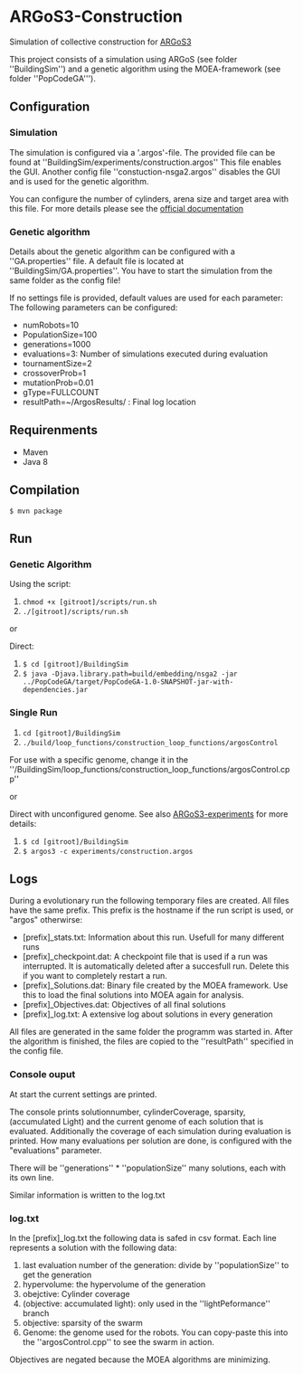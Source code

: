 # ARGoS3-Construction
Simulation of collective construction for [ARGoS3](https://github.com/ilpincy/argos3)

This project consists of a simulation using ARGoS (see folder ''BuildingSim'') and a genetic algorithm using the MOEA-framework (see folder ''PopCodeGA''').

## Configuration

### Simulation

The simulation is configured via a '.argos'-file.
The provided file can be found at ''BuildingSim/experiments/construction.argos''
This file enables the GUI.
Another config file ''constuction-nsga2.argos'' disables the GUI and is used for the genetic algorithm.

You can configure the number of cylinders, arena size and target area with this file.
For more details please see the [official documentation](http://argos-sim.info/user_manual.php#_the_experiment_configuration_file)

### Genetic algorithm

Details about the genetic algorithm can be configured with a ''GA.properties'' file.
A default file is located at ''BuildingSim/GA.properties''.
You have to start the simulation from the same folder as the config file!

If no settings file is provided, default values are used for each parameter:
The following parameters can be configured:
* numRobots=10
* PopulationSize=100
* generations=1000
* evaluations=3: Number of simulations executed during evaluation
* tournamentSize=2
* crossoverProb=1
* mutationProb=0.01
* gType=FULLCOUNT
* resultPath=~/ArgosResults/ : Final log location

## Requirenments

* Maven
* Java 8

## Compilation

`$ mvn package`

## Run

### Genetic Algorithm

Using the script:
1. `chmod +x [gitroot]/scripts/run.sh`
1. `./[gitroot]/scripts/run.sh`

or

Direct:
1. `$ cd [gitroot]/BuildingSim`
1. `$ java -Djava.library.path=build/embedding/nsga2 -jar ../PopCodeGA/target/PopCodeGA-1.0-SNAPSHOT-jar-with-dependencies.jar`

### Single Run

1. `cd [gitroot]/BuildingSim`
1. `./build/loop_functions/construction_loop_functions/argosControl`

For use with a specific genome, change it in the ''/BuildingSim/loop_functions/construction_loop_functions/argosControl.cpp''

or

Direct with unconfigured genome. See also [ARGoS3-experiments](https://github.com/ilpincy/argos3-expermients) for more details:
1. `$ cd [gitroot]/BuildingSim`
1. `$ argos3 -c experiments/construction.argos`

## Logs

During a evolutionary run the following temporary files are created.
All files have the same prefix. This prefix is the hostname if the run script is used, or "argos" otherwirse:
* [prefix]_stats.txt: Information about this run. Usefull for many different runs
* [prefix]_checkpoint.dat: A checkpoint file that is used if a run was interrupted. It is automatically deleted after a succesfull run. Delete this if you want to completely restart a run.
* [prefix]_Solutions.dat: Binary file created by the MOEA framework. Use this to load the final solutions into MOEA again for analysis.
* [prefix]_Objectives.dat: Objectives of all final solutions
* [prefix]_log.txt: A extensive log about solutions in every generation

All files are generated in the same folder the programm was started in. After the algorithm is finished, the files are copied to the ''resultPath'' specified in the config file.

### Console ouput

At start the current settings are printed.

The console prints solutionnumber, cylinderCoverage, sparsity, (accumulated Light) and the current genome of each solution that is evaluated.
Additionally the coverage of each simulation during evaluation is printed. How many evaluations per solution are done, is configured with the "evaluations" parameter.

There will be ''generations'' * ''populationSize'' many solutions, each with its own line.

Similar information is written to the log.txt

### log.txt
In the [prefix]_log.txt the following data is safed in csv format.
Each line represents a solution with the following data:
1. last evaluation number of the generation: divide by ''populationSize'' to get the generation
1. hypervolume: the hypervolume of the generation
1. obejctive: Cylinder coverage
1. (objective: accumulated light): only used in the ''lightPeformance'' branch
1. objective: sparsity of the swarm
1. Genome: the genome used for the robots. You can copy-paste this into the ''argosControl.cpp'' to see the swarm in action.

Objectives are negated because the MOEA algorithms are minimizing.